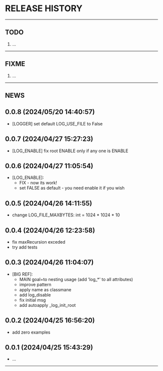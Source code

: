 # RELEASE HISTORY

********************************************************************************
## TODO
1. ...  

********************************************************************************
## FIXME
1. ...  

********************************************************************************
## NEWS

0.0.8 (2024/05/20 14:40:57)
------------------------------
- [LOGGER] set default LOG_USE_FILE to False  

0.0.7 (2024/04/27 15:27:23)
------------------------------
- [LOG_ENABLE] fix root ENABLE only if any one is ENABLE  

0.0.6 (2024/04/27 11:05:54)
------------------------------
- [LOG_ENABLE]:  
	- FIX - now its work!  
	- set FALSE as default - you need enable it if you wish  

0.0.5 (2024/04/26 14:11:55)
------------------------------
- change LOG_FILE_MAXBYTES: int = 1024 * 1024 * 10  

0.0.4 (2024/04/26 12:23:58)
------------------------------
- fix maxRecursion exceded  
- try add tests  

0.0.3 (2024/04/26 11:04:07)
------------------------------
- [BIG REF]:  
	- MAIN goal=to nesting usage (add 'log_*' to all attributes)  
	- improve pattern  
	- apply name as classmane  
	- add log_disable  
	- fix initial msg  
	- add autoapply _log_init_root  

0.0.2 (2024/04/25 16:56:20)
------------------------------
- add zero examples  

0.0.1 (2024/04/25 15:43:29)
------------------------------
- ...

********************************************************************************
